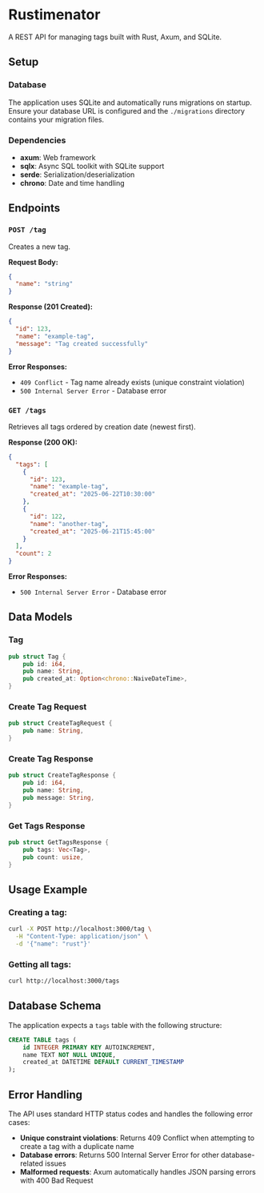 # Rustimenator

A REST API for managing tags built with Rust, Axum, and SQLite.

## Setup

### Database
The application uses SQLite and automatically runs migrations on startup. Ensure your database URL is configured and the `./migrations` directory contains your migration files.

### Dependencies
- **axum**: Web framework
- **sqlx**: Async SQL toolkit with SQLite support
- **serde**: Serialization/deserialization
- **chrono**: Date and time handling

## Endpoints

### `POST /tag`
Creates a new tag.

**Request Body:**
```json
{
  "name": "string"
}
```

**Response (201 Created):**
```json
{
  "id": 123,
  "name": "example-tag",
  "message": "Tag created successfully"
}
```

**Error Responses:**
- `409 Conflict` - Tag name already exists (unique constraint violation)
- `500 Internal Server Error` - Database error

### `GET /tags`
Retrieves all tags ordered by creation date (newest first).

**Response (200 OK):**
```json
{
  "tags": [
    {
      "id": 123,
      "name": "example-tag",
      "created_at": "2025-06-22T10:30:00"
    },
    {
      "id": 122,
      "name": "another-tag",
      "created_at": "2025-06-21T15:45:00"
    }
  ],
  "count": 2
}
```

**Error Responses:**
- `500 Internal Server Error` - Database error

## Data Models

### Tag
```rust
pub struct Tag {
    pub id: i64,
    pub name: String,
    pub created_at: Option<chrono::NaiveDateTime>,
}
```

### Create Tag Request
```rust
pub struct CreateTagRequest {
    pub name: String,
}
```

### Create Tag Response
```rust
pub struct CreateTagResponse {
    pub id: i64,
    pub name: String,
    pub message: String,
}
```

### Get Tags Response
```rust
pub struct GetTagsResponse {
    pub tags: Vec<Tag>,
    pub count: usize,
}
```

## Usage Example

### Creating a tag:
```bash
curl -X POST http://localhost:3000/tag \
  -H "Content-Type: application/json" \
  -d '{"name": "rust"}'
```

### Getting all tags:
```bash
curl http://localhost:3000/tags
```

## Database Schema

The application expects a `tags` table with the following structure:
```sql
CREATE TABLE tags (
    id INTEGER PRIMARY KEY AUTOINCREMENT,
    name TEXT NOT NULL UNIQUE,
    created_at DATETIME DEFAULT CURRENT_TIMESTAMP
);
```

## Error Handling

The API uses standard HTTP status codes and handles the following error cases:
- **Unique constraint violations**: Returns 409 Conflict when attempting to create a tag with a duplicate name
- **Database errors**: Returns 500 Internal Server Error for other database-related issues
- **Malformed requests**: Axum automatically handles JSON parsing errors with 400 Bad Request
